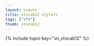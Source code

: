```yaml
---
layout: sieutv
title: vtvcab12 styletv
tags: ["VTV"]
thumb: vtvcab12
---
```

{% include tvpro key="vn_vtvcab12" %}